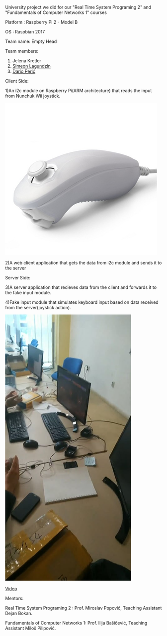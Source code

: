 University project we did for our "Real Time System Programing 2" and "Fundamentals of Computer Networks 1" courses


Platform : Raspberry Pi 2 - Model B 

OS : Raspbian 2017

Team name: Empty Head

Team members:
1. Jelena Kretler
2. [Simeon Lagundzin](https://github.com/SimeonLag)
3. [Dario Perić](https://github.com/pericdario)

Client Side:

1)An i2c module on Raspberry Pi(ARM architecture) that reads the input from Nunchuk Wii joystick.

![Nunchuk](./images/nunchuk.jpg)

2)A web client application that gets the data from i2c module and sends it to the server

Server Side:

3)A server application that recieves data from the client and forwards it to the fake input module.

4)Fake input module that simulates keyboard input based on data received from the server(joystick action).

![Nunchuk](./images/finall.jpg)

[Video](https://www.youtube.com/watch?v=AKCKFFHNbZQ&feature=youtu.be)


Mentors:

Real Time System Programing 2 : Prof. Miroslav Popović, Teaching Assistant Dejan Bokan.

Fundamentals of Computer Networks 1: Prof. Ilija Bašičević, Teaching Assistant Miloš Pilipović.



